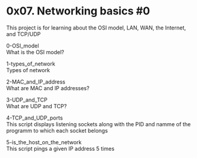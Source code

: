 # 0x07. Networking basics #0

This project is for learning about the OSI model, LAN, WAN, the Internet, and TCP/UDP

0-OSI_model<br>
What is the OSI model?

1-types_of_network<br>
Types of network

2-MAC_and_IP_address<br>
What are MAC and IP addresses?

3-UDP_and_TCP<br>
What are UDP and TCP?

4-TCP_and_UDP_ports<br>
This script displays listening sockets along with the PID and namme of the programm to which each socket belongs

5-is_the_host_on_the_network<br>
This script pings a given IP address 5 times

